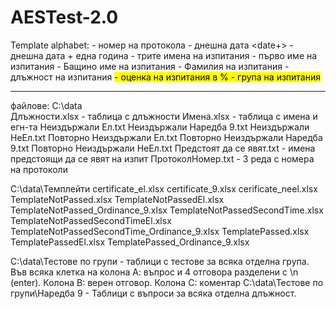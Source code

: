 # AESTest-2.0

Template alphabet:
<protocol> - номер на протокола
<date> - днешна дата
<date+> - днешна дата + една година
<fullname> - трите имена на изпитания
<name> - първо име на изпитания
<sur> - Бащино име на изпитания
<famil> - Фамилия на изпитания
<post> - длъжност на изпитания
<mark> - оценка на изпитания в %
<group> - група на изпитания

_________________________________________________________
файлове:
C:\data\
Длъжности.xlsx - таблица с длъжности
Имена.xlsx - таблица с имена и егн-та
Неиздържали Ел.txt
Неиздържали Наредба 9.txt
Неиздържали НеЕл.txt
Повторно Неиздържали Ел.txt
Повторно Неиздържали Наредба 9.txt
Повторно Неиздържали НеЕл.txt
Предстоят да се явят.txt  - имена предстоящи да се явят на изпит
ПротоколНомер.txt - 3 реда с номера на протоколи

C:\data\Темплейти
certificate_el.xlsx
certificate_9.xlsx
cerificate_neel.xlsx
TemplateNotPassed.xlsx
TemplateNotPassedEl.xlsx
TemplateNotPassed_Ordinance_9.xlsx
TemplateNotPassedSecondTime.xlsx
TemplateNotPassedSecondTimeEl.xlsx
TemplateNotPassedSecondTime_Ordinance_9.xlsx
TemplatePassed.xlsx
TemplatePassedEl.xlsx
TemplatePassed_Ordinance_9.xlsx

C:\data\Тестове по групи - таблици с тестове за всяка отделна група. Във всяка клетка на колона А: въпрос и 4 отговора разделени с \n (enter).
Колона B: верен отговор. Колона C: коментар
C:\data\Тестове по групи\Наредба 9 - Таблици с въпроси за всяка отделна длъжност.

